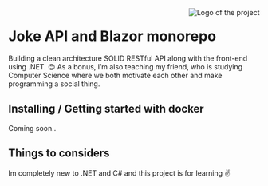 <img src="https://www.startpage.com/av/proxy-image?piurl=https%3A%2F%2Fanythingpawsable.com%2Fwp-content%2Fuploads%2F2020%2F06%2Fdadjokes.jpg&sp=1725306680T7d9b7b8517fdaa01fe164a38eff795959b3c18621d7d0cdf9f29f90be80e1760" alt="Logo of the project" align="right">

# Joke API and Blazor monorepo


Building a clean architecture SOLID RESTful API along with the front-end using .NET. 😊 As a bonus, I’m also teaching my friend, who is studying Computer Science where we both motivate each other and make programming a social thing.

## Installing / Getting started with docker

Coming soon..


## Things to considers

Im completely new to .NET and C# and this project is for learning ✌️
